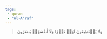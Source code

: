 ```yaml
---
tags: 
 - quran 
 - "Al-A'raf"
---
```


> وَلَا يَسۡتَطِيعُونَ لَهُمۡ نَصۡرٗا وَلَآ أَنفُسَهُمۡ يَنصُرُونَ

